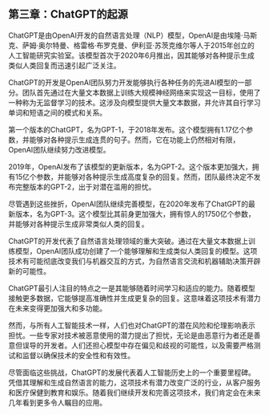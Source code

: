 ## 第三章：ChatGPT的起源

ChatGPT是由OpenAI开发的自然语言处理（NLP）模型，OpenAI是由埃隆·马斯克、萨姆·奥尔特曼、格雷格·布罗克曼、伊利亚·苏茨克维尔等人于2015年创立的人工智能研究实验室。该模型首次于2020年6月推出，因其能够对各种提示生成类似人类回复而迅速引起广泛关注。

ChatGPT的开发是OpenAI团队努力开发能够执行各种任务的先进AI模型的一部分。团队首先通过在大量文本数据上训练大规模神经网络来实现这一目标，使用了一种称为无监督学习的技术。这涉及向模型提供大量文本数据，并允许其自行学习单词和短语之间的模式和关系。

第一个版本的ChatGPT，名为GPT-1，于2018年发布。这个模型拥有1.17亿个参数，并能够对各种提示生成连贯的句子。然而，它在功能上仍然相对有限，OpenAI团队继续努力改进模型。

2019年，OpenAI发布了该模型的更新版本，名为GPT-2。这个版本更加强大，拥有15亿个参数，并能够对各种提示生成高度复杂的回复。然而，团队最终决定不发布完整版本的GPT-2，出于对潜在滥用的担忧。

尽管遇到这些挫折，OpenAI团队继续完善模型，在2020年发布了ChatGPT的最新版本，名为GPT-3。这个模型比其前身更加强大，拥有惊人的1750亿个参数，并能够对各种提示生成非常类似人类的回复。

ChatGPT的开发代表了自然语言处理领域的重大突破。通过在大量文本数据上训练模型，OpenAI团队成功创建了一个能够理解和生成类似人类回复的模型。这项技术有可能彻底改变我们与机器交互的方式，为自然语言交流和机器辅助决策开辟新的可能性。

ChatGPT最引人注目的特点之一是其能够随着时间学习和适应的能力。随着模型接触更多数据，它能够提高准确性并生成更复杂的回复。这意味着这项技术有潜力在未来变得更加强大和多功能。

然而，与所有人工智能技术一样，人们也对ChatGPT的潜在风险和伦理影响表示担忧。一些专家对技术被恶意使用的潜力提出了担忧，无论是由恶意行为者还是善意但误导的开发者。人们还担心模型中存在偏见和歧视的可能性，以及需要严格测试和监督以确保技术的安全性和有效性。

尽管面临这些挑战，ChatGPT的发展代表着人工智能历史上的一个重要里程碑。凭借其理解和生成自然语言的能力，这项技术有潜力改变广泛的行业，从客户服务和医疗保健到教育和娱乐。随着我们继续开发和完善这项技术，我们肯定会在未来几年看到更多令人瞩目的应用。
